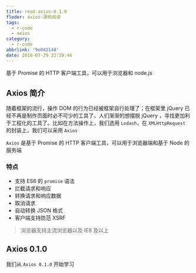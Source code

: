 ```yaml
---
title: read-axios-0.1.0
floder: axios-源码阅读
tags:
  - r-code
  - axios
category:
  - r-code
abbrlink: '9e042148'
date: 2018-07-29 22:39:44
---
```


基于 Promise 的 HTTP 客户端工具，可以用于浏览器和 node.js

<!-- more -->

## Axios 简介

随着框架的流行，操作 DOM 的行为已经被框架自行处理了；在框架里 jQuery 已经不再是制作页面时必不可少的工具了，人们渐渐的想摆脱 jQuery ，寻找更加利于工程化的工具了。比如在方法操作上，我们选用 `Lodash`，在 `XMLHttpRequest` 的封装上，我们可以采用 `Axios`

`Axios` 是基于 Promise 的 HTTP 客户端工具，可以用于浏览器端和基于 Node 的服务端

### 特点

-   支持 ES6 的 `promise` 语法
-   拦截请求和响应
-   转换请求和响应数据
-   取消请求
-   自动转换 JSON 格式
-   客户端支持防范 XSRF

> 浏览器支持主流浏览器以及 IE8 及以上

## Axios 0.1.0

我们从 `Axios 0.1.0` 开始学习
